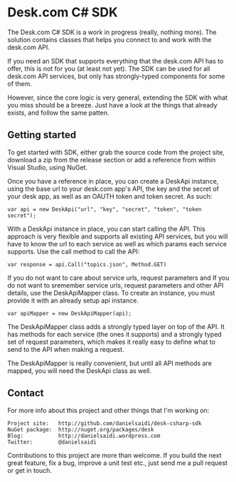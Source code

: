 Desk.com C# SDK
===============

The Desk.com C# SDK is a work in progress (really, nothing more). The
solution contains classes that helps you connect to and work with the
desk.com API.

If you need an SDK that supports everything that the desk.com API has
to offer, this is not for you (at least not yet). The SDK can be used
for all desk.com API services, but only has strongly-typed components
for some of them.

However, since the core logic is very general, extending the SDK with
what you miss should be a breeze. Just have a look at the things that
already exists, and follow the same patten.



Getting started
---------------

To get started with SDK, either grab the source code from the project
site, download a zip from the release section or add a reference from
within Visual Studio, using NuGet.

Once you have a reference in place, you can create a DeskApi instance,
using the base url to your desk.com app's API, the key and the secret
of your desk app, as well as an OAUTH token and token secret. As such:

	var api = new DeskApi("url", "key", "secret", "token", "token secret");

With a DeskApi instance in place, you can start calling the API. This
approach is very flexible and supports all existing API services, but
you will have to know the url to each service as well as which params
each service supports. Use the call method to call the API:

	var response = api.Call("topics.json", Method.GET)
	
If you do not want to care about service urls, request parameters and
If you do not want to sremember service urls, request parameters and
other API details, use the DeskApiMapper class. To create an instance,
you must provide it with an already setup api instance.

	var apiMapper = new DeskApiMapper(api);

The DeskApiMapper class adds a strongly typed layer on top of the API.
It has methods for each service (the ones it supports) and a strongly
typed set of request parameters, which makes it really easy to define
what to send to the API when making a request.

The DeskApiMapper is really convenient, but until all API methods are
mapped, you will need the DeskApi class as well.



Contact
-------

For more info about this project and other things that I'm working on:

	Project site:	http://github.com/danielsaidi/desk-csharp-sdk
	NuGet package:	http://nuget.org/packages/desk
	Blog:			http://danielsaidi.wordpress.com
	Twitter:		@danielsaidi
	
Contributions to this project are more than welcome. If you build the
next great feature, fix a bug, improve a unit test etc., just send me
a pull request or get in touch.